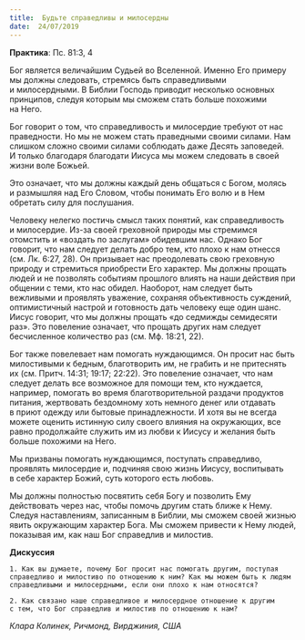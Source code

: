 ```yaml
---
title:  Будьте справедливы и милосердны
date:  24/07/2019
---
```


**Практика**: Пс. 81:3, 4

Бог является величайшим Судьей во Вселенной. Именно Его примеру мы должны следовать, стремясь быть справедливыми и милосердными. В Библии Господь приводит несколько основных принципов, следуя которым мы сможем стать больше похожими на Него.

Бог говорит о том, что справедливость и милосердие требуют от нас праведности. Но мы не можем стать праведными своими силами. Нам слишком сложно своими силами соблюдать даже Десять заповедей. И только благодаря благодати Иисуса мы можем следовать в своей жизни воле Божьей.

Это означает, что мы должны каждый день общаться с Богом, молясь и размышляя над Его Словом, чтобы понимать Его волю и в Нем обретать силу для послушания.

Человеку нелегко постичь смысл таких понятий, как справедливость и милосердие. Из-за своей греховной природы мы стремимся отомстить и «воздать по заслугам» обидевшим нас. Однако Бог говорит, что нам следует делать добро тем, кто плохо к нам отнесся (см. Лк. 6:27, 28). Он призывает нас преодолевать свою греховную природу и стремиться приобрести Его характер. Мы должны прощать людей и не позволять событиям прошлого влиять на наши действия при общении с теми, кто нас обидел. Наоборот, нам следует быть вежливыми и проявлять уважение, сохраняя объективность суждений, оптимистичный настрой и готовность дать человеку еще один шанс. Иисус говорит, что мы должны прощать «до седмижды семидесяти раз». Это повеление означает, что прощать других нам следует бесчисленное количество раз (см. Мф. 18:21, 22).

Бог также повелевает нам помогать нуждающимся. Он просит нас быть милостивыми к бедным, благотворить им, не грабить и не притеснять их (см. Притч. 14:31; 19:17; 22:22). Это повеление означает, что нам следует делать все возможное для помощи тем, кто нуждается, например, помогать во время благотворительной раздачи продуктов питания, жертвовать бездомному хоть немного денег или отдавать в приют одежду или бытовые принадлежности. И хотя вы не всегда можете оценить истинную силу своего влияния на окружающих, все равно продолжайте служить им из любви к Иисусу и желания быть больше похожими на Него.

Мы призваны помогать нуждающимся, поступать справедливо, проявлять милосердие и, подчиняя свою жизнь Иисусу, воспитывать в себе характер Божий, суть которого есть любовь.

Мы должны полностью посвятить себя Богу и позволить Ему действовать через нас, чтобы помочь другим стать ближе к Нему. Следуя наставлениям, записанным в Библии, мы сможем своей жизнью явить окружающим характер Бога. Мы сможем привести к Нему людей, показывая им, как наш Бог справедлив и милостив.

**Дискуссия**

`1.	Как вы думаете, почему Бог просит нас помогать другим, поступая справедливо и милостиво по отношению к ним? Как мы можем быть к людям справедливыми и милосердными, если они плохо к нам относятся?`

`2.	Как связано наше справедливое и милосердное отношение к другим с тем, что Бог справедлив и милостив по отношению к нам?`

_Клара Колинек, Ричмонд, Вирджиния, США_